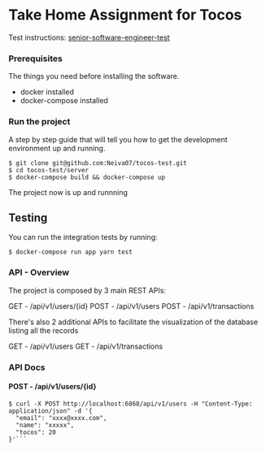 # Take Home Assignment for Tocos

Test instructions: [senior-software-engineer-test](https://github.com/tocos-org/hiring-tasks/tree/main/principal-and-senior-software-engineer)


### Prerequisites

The things you need before installing the software.

* docker installed 
* docker-compose installed 

### Run the project 

A step by step guide that will tell you how to get the development environment up and running.

```
$ git clone git@github.com:Neiva07/tocos-test.git
$ cd tocos-test/server 
$ docker-compose build && docker-compose up 
```

The project now is up and runnning

## Testing 

You can run the integration tests by running:

```
$ docker-compose run app yarn test
```

### API - Overview 

The project is composed by 3 main REST APIs:

GET - /api/v1/users/{id}
POST - /api/v1/users
POST - /api/v1/transactions

There's also 2 additional APIs to facilitate the visualization of the database listing all the records 

GET - /api/v1/users
GET - /api/v1/transactions

### API Docs 

#### POST - /api/v1/users/{id}


```
$ curl -X POST http://localhost:6868/api/v1/users -H "Content-Type: application/json" -d '{
  "email": "xxxx@xxxx.com",
  "name": "xxxxx",
  "tocos": 20
}'```



